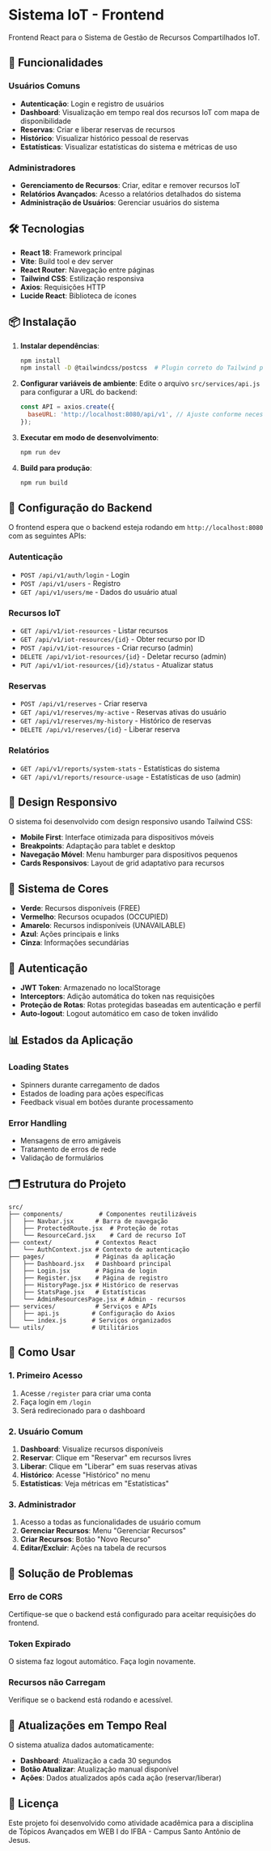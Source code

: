 # Sistema IoT - Frontend

Frontend React para o Sistema de Gestão de Recursos Compartilhados IoT.

## 🚀 Funcionalidades

### Usuários Comuns
- **Autenticação**: Login e registro de usuários
- **Dashboard**: Visualização em tempo real dos recursos IoT com mapa de disponibilidade
- **Reservas**: Criar e liberar reservas de recursos
- **Histórico**: Visualizar histórico pessoal de reservas
- **Estatísticas**: Visualizar estatísticas do sistema e métricas de uso

### Administradores
- **Gerenciamento de Recursos**: Criar, editar e remover recursos IoT
- **Relatórios Avançados**: Acesso a relatórios detalhados do sistema
- **Administração de Usuários**: Gerenciar usuários do sistema

## 🛠️ Tecnologias

- **React 18**: Framework principal
- **Vite**: Build tool e dev server
- **React Router**: Navegação entre páginas
- **Tailwind CSS**: Estilização responsiva
- **Axios**: Requisições HTTP
- **Lucide React**: Biblioteca de ícones

## 📦 Instalação

1. **Instalar dependências**:
   ```bash
   npm install
   npm install -D @tailwindcss/postcss  # Plugin correto do Tailwind para PostCSS
   ```

2. **Configurar variáveis de ambiente**:
   Edite o arquivo `src/services/api.js` para configurar a URL do backend:
   ```javascript
   const API = axios.create({
     baseURL: 'http://localhost:8080/api/v1', // Ajuste conforme necessário
   });
   ```

3. **Executar em modo de desenvolvimento**:
   ```bash
   npm run dev
   ```

4. **Build para produção**:
   ```bash
   npm run build
   ```

## 🔧 Configuração do Backend

O frontend espera que o backend esteja rodando em `http://localhost:8080` com as seguintes APIs:

### Autenticação
- `POST /api/v1/auth/login` - Login
- `POST /api/v1/users` - Registro
- `GET /api/v1/users/me` - Dados do usuário atual

### Recursos IoT
- `GET /api/v1/iot-resources` - Listar recursos
- `GET /api/v1/iot-resources/{id}` - Obter recurso por ID
- `POST /api/v1/iot-resources` - Criar recurso (admin)
- `DELETE /api/v1/iot-resources/{id}` - Deletar recurso (admin)
- `PUT /api/v1/iot-resources/{id}/status` - Atualizar status

### Reservas
- `POST /api/v1/reserves` - Criar reserva
- `GET /api/v1/reserves/my-active` - Reservas ativas do usuário
- `GET /api/v1/reserves/my-history` - Histórico de reservas
- `DELETE /api/v1/reserves/{id}` - Liberar reserva

### Relatórios
- `GET /api/v1/reports/system-stats` - Estatísticas do sistema
- `GET /api/v1/reports/resource-usage` - Estatísticas de uso (admin)

## 📱 Design Responsivo

O sistema foi desenvolvido com design responsivo usando Tailwind CSS:

- **Mobile First**: Interface otimizada para dispositivos móveis
- **Breakpoints**: Adaptação para tablet e desktop
- **Navegação Móvel**: Menu hamburger para dispositivos pequenos
- **Cards Responsivos**: Layout de grid adaptativo para recursos

## 🎨 Sistema de Cores

- **Verde**: Recursos disponíveis (FREE)
- **Vermelho**: Recursos ocupados (OCCUPIED)
- **Amarelo**: Recursos indisponíveis (UNAVAILABLE)
- **Azul**: Ações principais e links
- **Cinza**: Informações secundárias

## 🔐 Autenticação

- **JWT Token**: Armazenado no localStorage
- **Interceptors**: Adição automática do token nas requisições
- **Proteção de Rotas**: Rotas protegidas baseadas em autenticação e perfil
- **Auto-logout**: Logout automático em caso de token inválido

## 📊 Estados da Aplicação

### Loading States
- Spinners durante carregamento de dados
- Estados de loading para ações específicas
- Feedback visual em botões durante processamento

### Error Handling
- Mensagens de erro amigáveis
- Tratamento de erros de rede
- Validação de formulários

## 🗂️ Estrutura do Projeto

```
src/
├── components/          # Componentes reutilizáveis
│   ├── Navbar.jsx      # Barra de navegação
│   ├── ProtectedRoute.jsx  # Proteção de rotas
│   └── ResourceCard.jsx    # Card de recurso IoT
├── context/            # Contextos React
│   └── AuthContext.jsx # Contexto de autenticação
├── pages/              # Páginas da aplicação
│   ├── Dashboard.jsx   # Dashboard principal
│   ├── Login.jsx       # Página de login
│   ├── Register.jsx    # Página de registro
│   ├── HistoryPage.jsx # Histórico de reservas
│   ├── StatsPage.jsx   # Estatísticas
│   └── AdminResourcesPage.jsx # Admin - recursos
├── services/           # Serviços e APIs
│   ├── api.js         # Configuração do Axios
│   └── index.js       # Serviços organizados
└── utils/             # Utilitários
```

## 🚦 Como Usar

### 1. Primeiro Acesso
1. Acesse `/register` para criar uma conta
2. Faça login em `/login`
3. Será redirecionado para o dashboard

### 2. Usuário Comum
1. **Dashboard**: Visualize recursos disponíveis
2. **Reservar**: Clique em "Reservar" em recursos livres
3. **Liberar**: Clique em "Liberar" em suas reservas ativas
4. **Histórico**: Acesse "Histórico" no menu
5. **Estatísticas**: Veja métricas em "Estatísticas"

### 3. Administrador
1. Acesso a todas as funcionalidades de usuário comum
2. **Gerenciar Recursos**: Menu "Gerenciar Recursos"
3. **Criar Recursos**: Botão "Novo Recurso"
4. **Editar/Excluir**: Ações na tabela de recursos

## 🐛 Solução de Problemas

### Erro de CORS
Certifique-se que o backend está configurado para aceitar requisições do frontend.

### Token Expirado
O sistema faz logout automático. Faça login novamente.

### Recursos não Carregam
Verifique se o backend está rodando e acessível.

## 🔄 Atualizações em Tempo Real

O sistema atualiza dados automaticamente:
- **Dashboard**: Atualização a cada 30 segundos
- **Botão Atualizar**: Atualização manual disponível
- **Ações**: Dados atualizados após cada ação (reservar/liberar)

## 📄 Licença

Este projeto foi desenvolvido como atividade acadêmica para a disciplina de Tópicos Avançados em WEB I do IFBA - Campus Santo Antônio de Jesus.
